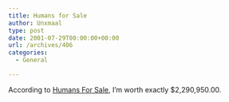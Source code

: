 ```yaml
---
title: Humans for Sale
author: Unxmaal
type: post
date: 2001-07-29T00:00:00+00:00
url: /archives/406
categories:
  - General

---
```

According to <A HREF="http://www.humanforsale.com/default.asp">Humans For Sale</A>, I&#8217;m worth exactly $2,290,950.00.